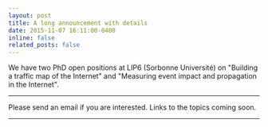 ```yaml
---
layout: post
title: A long announcement with details
date: 2015-11-07 16:11:00-0400
inline: false
related_posts: false
---
```


We have two PhD open positions at LIP6 (Sorbonne Université) on "Building a traffic map of the Internet" and "Measuring event impact and propagation in the Internet".

---

Please send an email if you are interested. Links to the topics coming soon. 

---
